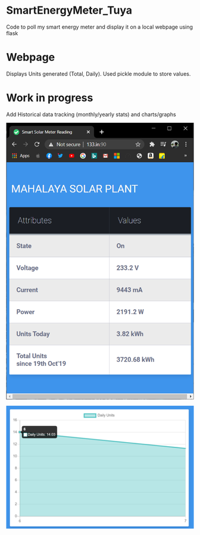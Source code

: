 # SmartEnergyMeter_Tuya
Code to poll my smart energy meter and display it on a local webpage using flask

# Webpage
Displays Units generated (Total, Daily). Used pickle module to store values.

# Work in progress
Add Historical data tracking (monthly/yearly stats) and charts/graphs

![WebPage](solar.png)

![Chart](solar2.png)
